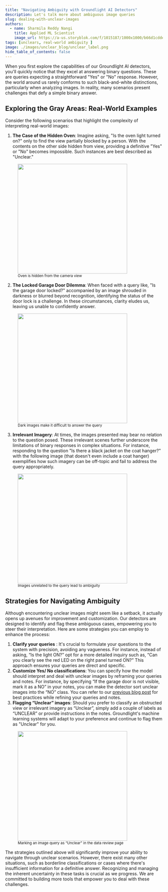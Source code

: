 ```yaml
---
title: "Navigating Ambiguity with Groundlight AI Detectors"
description: Let's talk more about ambiguous image queries
slug: dealing-with-unclear-images
authors:
  - name: Sharmila Reddy Nangi
    title: Applied ML Scientist
    image_url: https://a-us.storyblok.com/f/1015187/1000x1000/b66d1cddeb/nangis.jpg
tags: [unclears, real-world ambiguity ]
image: ./images/unclear_blog/unclear_label.png
hide_table_of_contents: false
---
```


When you first explore the capabilities of our Groundlight AI detectors, you'll quickly notice that they excel at answering binary questions. These are queries expecting a straightforward "Yes" or "No" response. However, the world around us rarely conforms to such black-and-white distinctions, particularly when analyzing images. In reality, many scenarios present challenges that defy a simple binary answer.

<!-- truncate -->

## Exploring the Gray Areas: Real-World Examples

Consider the following scenarios that highlight the complexity of interpreting real-world images:

1. **The Case of the Hidden Oven**: Imagine asking, "Is the oven light turned on?" only to find the view partially blocked by a person. With the contents on the other side hidden from view, providing a definitive "Yes" or "No" becomes impossible. Such instances are best described as "Unclear."
<figure style={{ textAlign: 'center' }}>
    <img src={require('./images/unclear_blog/hidden_oven.png').default} width="350px"/>
    <figcaption>
    <small>
     Oven is hidden from the camera view
    </small>
    </figcaption>
</figure>

2. **The Locked Garage Door Dilemma**: When faced with a query like, "Is the garage door locked?" accompanied by an image shrouded in darkness or blurred beyond recognition, identifying the status of the door lock is a challenge. In these circumstances, clarity eludes us, leaving us unable to confidently answer.
<figure style={{ textAlign: 'center' }}>
    <img src={require('./images/unclear_blog/dark_door.png').default} width="350px"/>
    <figcaption>
    <small>
     Dark images make it difficult to answer the query
    </small>
    </figcaption>
</figure>

3. **Irrelevant Imagery**: At times, the images presented may bear no relation to the question posed. These irrelevant scenes further underscore the limitations of binary responses in complex situations. For instance, responding to the question "Is there a black jacket on the coat hanger?" with the following image (that doesn't even include a coat hanger) exemplifies how such imagery can be off-topic and fail to address the query appropriately.
<figure style={{ textAlign: 'center' }}>
    <img src={require('./images/unclear_blog/unrelated_img.png').default} width="350px" />
    <figcaption>
    <small>
    Images unrelated to the query lead to ambiguity
    </small>
    </figcaption>
</figure>


## Strategies for Navigating Ambiguity

Although encountering unclear images might seem like a setback, it actually opens up avenues for improvement and customization. Our detectors are designed to identify and flag these ambiguous cases, empowering you to steer their interpretation. Here are some strategies you can employ to enhance the process:

1. **Clarify your queries** : It's crucial to formulate your questions to the system with precision, avoiding any vagueness. For instance, instead of asking, “Is the light ON?” opt for a more detailed inquiry such as, “Can you clearly see the red LED on the right panel turned ON?” This approach ensures your queries are direct and specific.
2. **Customize Yes/ No classifications**: You can specify how the model should interpret and deal with unclear images by reframing your queries and notes. For instance, by specifying “If the garage door is not visible, mark it as a NO” in your notes, you can make the detector sort unclear images into the “NO” class. You can refer to our [previous blog post](https://code.groundlight.ai/python-sdk/blog/best-practices) for best practices while refining your queries and notes.
3. **Flagging “Unclear” images**: Should you prefer to classify an obstructed view or irrelevant imagery as “Unclear”, simply add a couple of labels as “UNCLEAR” or provide instructions in the notes. Groundlight's machine learning systems will adapt to your preference and continue to flag them as "Unclear" for you.
<figure style={{ textAlign: 'center' }}>
    <img src={require('./images/unclear_blog/unclear_label.png').default} width="350px" class="center"/>
    <figcaption>
    <small>
    Marking an image query as “Unclear" in the data review page
    </small>
    </figcaption>
</figure>


The strategies outlined above will significantly improve your ability to navigate through unclear 
scenarios. However, there exist many other situations, such as borderline classifications or cases where there's insufficient information for a definitive answer. Recognizing and managing the inherent uncertainty in these tasks is crucial as we progress. We are committed to building more tools that empower you to deal with these challenges.

